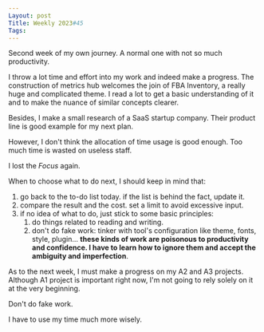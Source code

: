 ```yaml
---
Layout: post
Title: Weekly 2023#45
Tags: 
---
```

Second week of my own journey. A normal one with not so much productivity. 

I throw a lot time and effort into my work and indeed make a progress. The construction of metrics hub welcomes the join of FBA Inventory, a really huge and complicated theme. I read a lot to get a basic understanding of it and to make the nuance of similar concepts clearer. 

Besides, I make a small research of a SaaS startup company. Their product line is good example for my next plan. 

However, I don't think the allocation of time usage is good enough. Too much time is wasted on useless staff. 

I lost the *Focus* again. 

When to choose what to do next, I should keep in mind that: 

1) go back to the to-do list today. if the list is behind the fact, update it.
2) compare the result and the cost. set a limit to avoid excessive input. 
3) if no idea of what to do, just stick to some basic principles: 
   1) do things related to reading and writing. 
   2) don't do fake work: tinker with tool's configuration like theme, fonts, style, plugin... **these kinds of work are poisonous to productivity and confidence. I have to learn how to ignore them and accept the ambiguity and imperfection**. 

As to the next week, I must make a progress on my A2 and A3 projects. Although A1 project is important right now, I'm not going to rely solely on it at the very beginning. 

Don't do fake work. 

I have to use my time much more wisely.

